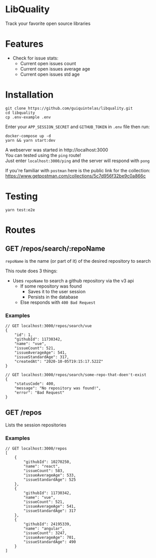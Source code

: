 # LibQuality

Track your favorite open source libraries

# Features
- Check for issue stats:
  - Current open issues count
  - Current open issues average age
  - Current open issues std age

# Installation
```
git clone https://github.com/guiquintelas/libquality.git
cd libquality
cp .env-example .env
```

Enter your `APP_SESSION_SECRET` and `GITHUB_TOKEN` in `.env` file then run:

```
docker-compose up -d
yarn && yarn start:dev
```

A webserver was started in http://localhost:3000  
You can tested using the `ping` route!   
Just enter `localhost:3000/ping` and the server will respond with `pong`

If you're familiar with `postman` here is the public link for the collection:  
https://www.getpostman.com/collections/5c7d956f32be9c0a866c

# Testing
```
yarn test:e2e
```

# Routes

## GET /repos/search/:repoName

`repoName` is the name (or part of it) of the desired repository to search

This route does 3 things:
 - Uses `repoName` to search a github repository via the v3 api
   - If some repository was found
     - Saves it to the user session
     - Persists in the database
   - Else responds with `400 Bad Request`

### Examples


```
// GET localhost:3000/repos/search/vue
{
    "id": 1,
    "githubId": 11730342,
    "name": "vue",
    "issueCount": 521,
    "issueAverageAge": 541,
    "issueStandardAge": 317,
    "createdAt": "2020-10-05T19:15:17.522Z"
}
```


```
// GET localhost:3000/repos/search/some-repo-that-doen't-exist
{
    "statusCode": 400,
    "message": "No repository was found!",
    "error": "Bad Request"
}
```


## GET /repos

Lists the session repositories

### Examples


```
// GET localhost:3000/repos
[
    {
        "githubId": 10270250,
        "name": "react",
        "issueCount": 583,
        "issueAverageAge": 533,
        "issueStandardAge": 525
    },
    {
        "githubId": 11730342,
        "name": "vue",
        "issueCount": 521,
        "issueAverageAge": 541,
        "issueStandardAge": 317
    },
    {
        "githubId": 24195339,
        "name": "angular",
        "issueCount": 3247,
        "issueAverageAge": 701,
        "issueStandardAge": 490
    }
]
```
